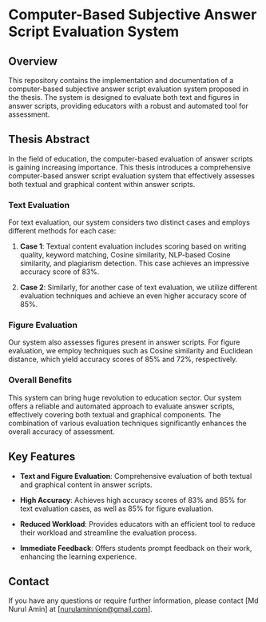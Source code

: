 # Computer-Based Subjective Answer Script Evaluation System

## Overview

This repository contains the implementation and documentation of a computer-based subjective answer script evaluation system proposed in the thesis. The system is designed to evaluate both text and figures in answer scripts, providing educators with a robust and automated tool for assessment.

## Thesis Abstract

In the field of education, the computer-based evaluation of answer scripts is gaining increasing importance. This thesis introduces a comprehensive computer-based answer script evaluation system that effectively assesses both textual and graphical content within answer scripts.

### Text Evaluation

For text evaluation, our system considers two distinct cases and employs different methods for each case:

1. **Case 1**: Textual content evaluation includes scoring based on writing quality, keyword matching, Cosine similarity, NLP-based Cosine similarity, and plagiarism detection. This case achieves an impressive accuracy score of 83%.

2. **Case 2**: Similarly, for another case of text evaluation, we utilize different evaluation techniques and achieve an even higher accuracy score of 85%.

### Figure Evaluation

Our system also assesses figures present in answer scripts. For figure evaluation, we employ techniques such as Cosine similarity and Euclidean distance, which yield accuracy scores of 85% and 72%, respectively.

### Overall Benefits

This system can bring huge revolution to education sector. Our system offers a reliable and automated approach to evaluate answer scripts, effectively covering both textual and graphical components. The combination of various evaluation techniques significantly enhances the overall accuracy of assessment.

## Key Features

- **Text and Figure Evaluation**: Comprehensive evaluation of both textual and graphical content in answer scripts.

- **High Accuracy**: Achieves high accuracy scores of 83% and 85% for text evaluation cases, as well as 85% for figure evaluation.

- **Reduced Workload**: Provides educators with an efficient tool to reduce their workload and streamline the evaluation process.

- **Immediate Feedback**: Offers students prompt feedback on their work, enhancing the learning experience.



## Contact

If you have any questions or require further information, please contact [Md Nurul Amin] at [nurulaminnion@gmail.com].
